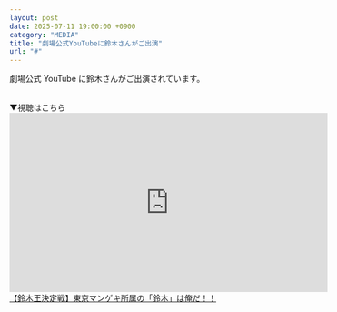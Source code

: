 ```yaml
---
layout: post
date: 2025-07-11 19:00:00 +0900
category: "MEDIA"
title: "劇場公式YouTubeに鈴木さんがご出演"
url: "#"
---
```


劇場公式 YouTube に鈴木さんがご出演されています。

<br>
▼視聴はこちら

<div class="video-size">
    <iframe width="560" height="315" src="https://www.youtube.com/embed/YqswIXEz8ps?si=4vbQLbkNxYcHxS2t" title="YouTube video player" frameborder="0" allow="accelerometer; autoplay; clipboard-write; encrypted-media; gyroscope; picture-in-picture; web-share" referrerpolicy="strict-origin-when-cross-origin" allowfullscreen></iframe>
</div>
<a href="https://youtu.be/YqswIXEz8ps?feature=shared" target="_blank">【鈴木王決定戦】東京マンゲキ所属の「鈴木」は俺だ！！</a>

